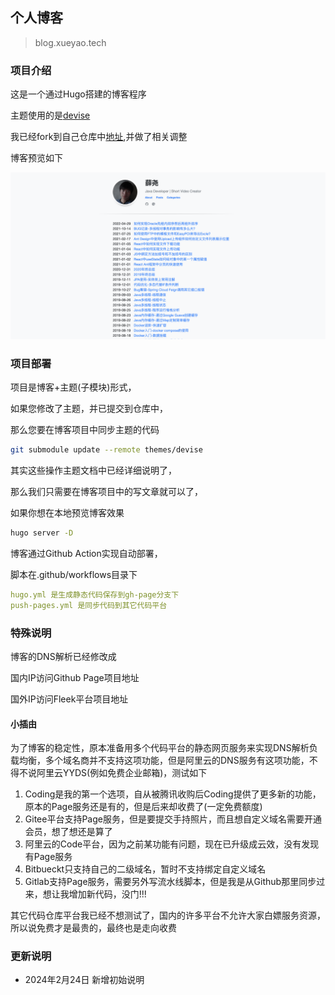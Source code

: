 ## 个人博客
> blog.xueyao.tech

### 项目介绍

这是一个通过Hugo搭建的博客程序

主题使用的是[devise](https://github.com/austingebauer/devise)

我已经fork到自己仓库中[地址](https://github.com/flowstone/hugo-theme-devise),并做了相关调整

博客预览如下

![](https://github.com/flowstone/flowstone.github.io/blob/master/static/blog-preview-image.png)

### 项目部署

项目是博客+主题(子模块)形式，

如果您修改了主题，并已提交到仓库中，

那么您要在博客项目中同步主题的代码
``` bash
git submodule update --remote themes/devise
```

其实这些操作主题文档中已经详细说明了，

那么我们只需要在博客项目中的写文章就可以了，

如果你想在本地预览博客效果
``` bash
hugo server -D
```

博客通过Github Action实现自动部署，

脚本在.github/workflows目录下
``` yml
hugo.yml 是生成静态代码保存到gh-page分支下
push-pages.yml 是同步代码到其它代码平台
```

### 特殊说明

博客的DNS解析已经修改成

国内IP访问Github Page项目地址

国外IP访问Fleek平台项目地址

#### 小插由

为了博客的稳定性，原本准备用多个代码平台的静态网页服务来实现DNS解析负载均衡，多个域名商并不支持这项功能，但是阿里云的DNS服务有这项功能，不得不说阿里云YYDS(例如免费企业邮箱)，测试如下
1. Coding是我的第一个选项，自从被腾讯收购后Coding提供了更多新的功能，原本的Page服务还是有的，但是后来却收费了(一定免费额度)
2. Gitee平台支持Page服务，但是要提交手持照片，而且想自定义域名需要开通会员，想了想还是算了
3. 阿里云的Code平台，因为之前某功能有问题，现在已升级成云效，没有发现有Page服务
4. Bitbueckt只支持自己的二级域名，暂时不支持绑定自定义域名
5. Gitlab支持Page服务，需要另外写流水线脚本，但是我是从Github那里同步过来，想让我增加新代码，没门!!!

其它代码仓库平台我已经不想测试了，国内的许多平台不允许大家白嫖服务资源，所以说免费才是最贵的，最终也是走向收费

### 更新说明

* 2024年2月24日 新增初始说明






